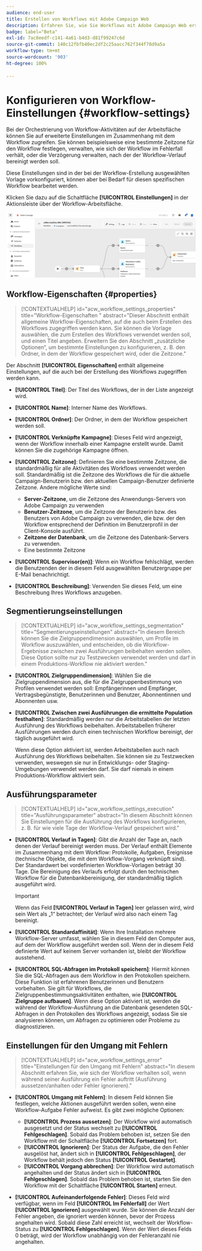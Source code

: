 ```yaml
---
audience: end-user
title: Erstellen von Workflows mit Adobe Campaign Web
description: Erfahren Sie, wie Sie Workflows mit Adobe Campaign Web erstellen
badge: label="Beta"
exl-id: 7ac8eedf-c141-4a61-b4d3-d81f99247c6d
source-git-commit: 140c12fbfb40ec2df2c25aacc762f344f78d9a5a
workflow-type: tm+mt
source-wordcount: '903'
ht-degree: 100%

---
```


# Konfigurieren von Workflow-Einstellungen {#workflow-settings}

Bei der Orchestrierung von Workflow-Aktivitäten auf der Arbeitsfläche können Sie auf erweiterte Einstellungen im Zusammenhang mit dem Workflow zugreifen. Sie können beispielsweise eine bestimmte Zeitzone für den Workflow festlegen, verwalten, wie sich der Workflow im Fehlerfall verhält, oder die Verzögerung verwalten, nach der der Workflow-Verlauf bereinigt werden soll.

Diese Einstellungen sind in der bei der Workflow-Erstellung ausgewählten Vorlage vorkonfiguriert, können aber bei Bedarf für diesen spezifischen Workflow bearbeitet werden.

Klicken Sie dazu auf die Schaltfläche **[!UICONTROL Einstellungen]** in der Aktionsleiste über der Workflow-Arbeitsfläche.

![](assets/workflow-settings.png)

## Workflow-Eigenschaften  {#properties}

>[!CONTEXTUALHELP]
>id="acw_workflow_settings_properties"
>title="Workflow-Eigenschaften "
>abstract="Dieser Abschnitt enthält allgemeine Workflow-Eigenschaften, auf die auch beim Erstellen des Workflows zugegriffen werden kann. Sie können die Vorlage auswählen, die zum Erstellen des Workflows verwendet werden soll, und einen Titel angeben. Erweitern Sie den Abschnitt „zusätzliche Optionen“, um bestimmte Einstellungen zu konfigurieren, z. B. den Ordner, in dem der Workflow gespeichert wird, oder die Zeitzone."

Der Abschnitt **[!UICONTROL Eigenschaften]** enthält allgemeine Einstellungen, auf die auch bei der Erstellung des Workflows zugegriffen werden kann.

* **[!UICONTROL Titel]**: Der Titel des Workflows, der in der Liste angezeigt wird.
* **[!UICONTROL Name]**: Interner Name des Workflows.
* **[!UICONTROL Ordner]**: Der Ordner, in dem der Workflow gespeichert werden soll.
* **[!UICONTROL Verknüpfte Kampagne]**: Dieses Feld wird angezeigt, wenn der Workflow innerhalb einer Kampagne erstellt wurde. Damit können Sie die zugehörige Kampagne öffnen.
* **[!UICONTROL Zeitzone]**: Definieren Sie eine bestimmte Zeitzone, die standardmäßig für alle Aktivitäten des Workflows verwendet werden soll. Standardmäßig ist die Zeitzone des Workflows die für die aktuelle Campaign-Benutzerin bzw. den aktuellen Campaign-Benutzer definierte Zeitzone.
Andere mögliche Werte sind:
   * **Server-Zeitzone**, um die Zeitzone des Anwendungs-Servers von Adobe Campaign zu verwenden
   * **Benutzer-Zeitzone**, um die Zeitzone der Benutzerin bzw. des Benutzers von Adobe Campaign zu verwenden, die bzw. der den Workflow entsprechend der Definition im Benutzerprofil in der Client-Konsole ausführt.
   * **Zeitzone der Datenbank**, um die Zeitzone des Datenbank-Servers zu verwenden.
   * Eine bestimmte Zeitzone

* **[!UICONTROL Supervisor(en)]**: Wenn ein Workflow fehlschlägt, werden die Benutzenden der in diesem Feld ausgewählten Benutzergruppe per E-Mail benachrichtigt.
* **[!UICONTROL Beschreibung]**: Verwenden Sie dieses Feld, um eine Beschreibung Ihres Workflows anzugeben.

## Segmentierungseinstellungen

>[!CONTEXTUALHELP]
>id="acw_workflow_settings_segmentation"
>title="Segmentierungseinstellungen"
>abstract="In diesem Bereich können Sie die Zielgruppendimension auswählen, um Profile im Workflow auszuwählen, und entscheiden, ob die Workflow-Ergebnisse zwischen zwei Ausführungen beibehalten werden sollen. Diese Option sollte nur zu Testzwecken verwendet werden und darf in einem Produktions-Workflow nie aktiviert werden."

* **[!UICONTROL Zielgruppendimension]**: Wählen Sie die Zielgruppendimension aus, die für die Zielgruppenbestimmung von Profilen verwendet werden soll: Empfängerinnen und Empfänger, Vertragsbegünstigte, Benutzerinnen und Benutzer, Abonnentinnen und Abonnenten usw.
* **[!UICONTROL Zwischen zwei Ausführungen die ermittelte Population festhalten]**: Standardmäßig werden nur die Arbeitstabellen der letzten Ausführung des Workflows beibehalten. Arbeitstabellen früherer Ausführungen werden durch einen technischen Workflow bereinigt, der täglich ausgeführt wird.

  Wenn diese Option aktiviert ist, werden Arbeitstabellen auch nach Ausführung des Workflows beibehalten. Sie können sie zu Testzwecken verwenden, weswegen sie nur in Entwicklungs- oder Staging-Umgebungen verwendet werden darf. Sie darf niemals in einem Produktions-Workflow aktiviert sein.

## Ausführungsparameter

>[!CONTEXTUALHELP]
>id="acw_workflow_settings_execution"
>title="Ausführungsparameter"
>abstract="In diesem Abschnitt können Sie Einstellungen für die Ausführung des Workflows konfigurieren, z. B. für wie viele Tage der Workflow-Verlauf gespeichert wird."

* **[!UICONTROL Verlauf in Tagen]**: Gibt die Anzahl der Tage an, nach denen der Verlauf bereinigt werden muss. Der Verlauf enthält Elemente im Zusammenhang mit dem Workflow: Protokolle, Aufgaben, Ereignisse (technische Objekte, die mit dem Workflow-Vorgang verknüpft sind). Der Standardwert bei vordefinierten Workflow-Vorlagen beträgt 30 Tage. Die Bereinigung des Verlaufs erfolgt durch den technischen Workflow für die Datenbankbereinigung, der standardmäßig täglich ausgeführt wird.

  >[!IMPORTANT]
  >
  >Wenn das Feld **[!UICONTROL Verlauf in Tagen]** leer gelassen wird, wird sein Wert als „1“ betrachtet; der Verlauf wird also nach einem Tag bereinigt.

* **[!UICONTROL Standardaffinität]**: Wenn Ihre Installation mehrere Workflow-Server umfasst, wählen Sie in diesem Feld den Computer aus, auf dem der Workflow ausgeführt werden soll. Wenn der in diesem Feld definierte Wert auf keinem Server vorhanden ist, bleibt der Workflow ausstehend.

* **[!UICONTROL SQL-Abfragen im Protokoll speichern]**: Hiermit können Sie die SQL-Abfragen aus dem Workflow in den Protokollen speichern. Diese Funktion ist erfahrenen Benutzerinnen und Benutzern vorbehalten. Sie gilt für Workflows, die Zielgruppenbestimmungsaktivitäten enthalten, wie **[!UICONTROL Zielgruppe aufbauen]**. Wenn diese Option aktiviert ist, werden die während der Workflow-Ausführung an die Datenbank gesendeten SQL-Abfragen in den Protokollen des Workflows angezeigt, sodass Sie sie analysieren können, um Abfragen zu optimieren oder Probleme zu diagnostizieren.

## Einstellungen für den Umgang mit Fehlern

>[!CONTEXTUALHELP]
>id="acw_workflow_settings_error"
>title="Einstellungen für den Umgang mit Fehlern"
>abstract="In diesem Abschnitt erfahren Sie, wie sich der Workflow verhalten soll, wenn während seiner Ausführung ein Fehler auftritt (Ausführung aussetzen/anhalten oder Fehler ignorieren)."

* **[!UICONTROL Umgang mit Fehlern]**: In diesem Feld können Sie festlegen, welche Aktionen ausgeführt werden sollen, wenn eine Workflow-Aufgabe Fehler aufweist. Es gibt zwei mögliche Optionen:

   * **[!UICONTROL Prozess aussetzen]**: Der Workflow wird automatisch ausgesetzt und der Status wechselt zu **[!UICONTROL Fehlgeschlagen]**. Sobald das Problem behoben ist, setzen Sie den Workflow mit der Schaltfläche **[!UICONTROL Fortsetzen]** fort.
   * **[!UICONTROL Ignorieren]**: Der Status der Aufgabe, die den Fehler ausgelöst hat, ändert sich in **[!UICONTROL Fehlgeschlagen]**, der Workflow behält jedoch den Status **[!UICONTROL Gestartet]**. <!-- TO ADD ONCE SCHEUDLER IS AVAILABLE This configuration is relevant for recurring tasks: if the branch includes a scheduler, it will start normally next time the workflow is executed.-->
   * **[!UICONTROL Vorgang abbrechen]**: Der Workflow wird automatisch angehalten und der Status ändert sich in **[!UICONTROL Fehlgeschlagen]**. Sobald das Problem behoben ist, starten Sie den Workflow mit der Schaltfläche **[!UICONTROL Starten]** erneut.

* **[!UICONTROL Aufeinanderfolgende Fehler]**: Dieses Feld wird verfügbar, wenn im Feld **[!UICONTROL Im Fehlerfall]** der Wert **[!UICONTROL Ignorieren]** ausgewählt wurde. Sie können die Anzahl der Fehler angeben, die ignoriert werden können, bevor der Prozess angehalten wird. Sobald diese Zahl erreicht ist, wechselt der Workflow-Status zu **[!UICONTROL Fehlgeschlagen]**. Wenn der Wert dieses Felds 0 beträgt, wird der Workflow unabhängig von der Fehleranzahl nie angehalten.

